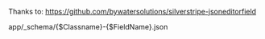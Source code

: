 Thanks to: https://github.com/bywatersolutions/silverstripe-jsoneditorfield

app/_schema/{$Classname}-{$FieldName}.json
